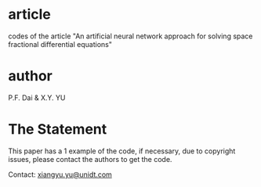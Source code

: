 # article
codes of  the article "An artificial neural network approach for solving space fractional differential equations"

# author
P.F. Dai & X.Y. YU


# The Statement
This paper has a 1 example of the code, if necessary, due to copyright issues, please contact the authors to get the code.

Contact: xiangyu.yu@unidt.com
